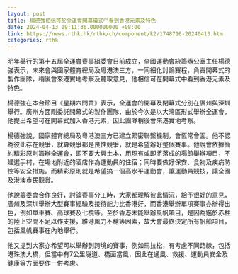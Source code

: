 ```yaml
---
layout: post
title: 楊德強相信可於全運會開幕儀式中看到香港元素及特色
date: 2024-04-13 09:11:36.000000000 +08:00
link: https://news.rthk.hk/rthk/ch/component/k2/1748716-20240413.htm
categories: rthk
---
```


明年舉行的第十五屆全運會賽事組委會日前成立，全國運動會統籌辦公室主任楊德強表示，未來會與國家體育總局及粵港澳三方，一同細化討論賽程，負責開幕式的製作團隊，稍後會來港實地考察及聽取意見，他相信可在開幕式中看到香港元素及特色。

楊德強在本台節目《星期六問責》表示，全運會的開幕及閉幕式分別在廣州與深圳舉行。廣州方面剛委託開幕式的製作團隊，由於今次是以大灣區形式舉辦全運會，他提出希望可在開幕式加入香港元素，因此團隊稍後會來港實地考察。

楊德強說，國家體育總局及粵港澳三方已建立緊密聯繫機制，會恆常會面。他不認為彼此存在競爭，就算競爭都是良性競爭，就是希望辦好整個賽事。他說會依據簡約精彩原則籌辦全運會，即不要大興土本，用現有或即將落成的場館舉辦項目，不建選手村，在場地附近的酒店作為運動員的住宿；同時要做好保安、食物及疾病防控等安全措施。而精彩原則就是希望搞一個高水平運動會，讓運動員競技，讓全國及港澳市民觀賞。

他說籌委會合作良好，討論賽事分工時，大家都理解彼此情況，給予很好的意見，廣州及深圳舉辦大型賽事經驗及接待能力比香港好，而香港舉辦單項賽事亦辦得出色，例如單車賽、高球賽及七欖等。至於香港未能舉辦風帆項目，是因為鑑於赤柱的陸上空間不足以作支援，維港風力不穩等因素，故大會最終決定所有帆船項目，包括風帆賽事在內地舉行。

他又提到大家亦希望可以舉辦到跨境的賽事，例如馬拉松，有考慮不同路線，包括港珠澳大橋，但當中有7公里隧道、橋面當風，因此在通風、救援、運動員安全及健康等方面要作一併考慮。
